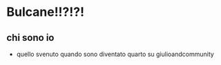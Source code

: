  # Bulcane!!?!?!
 ## chi sono io
 - quello svenuto quando sono diventato quarto su giulioandcommunity

